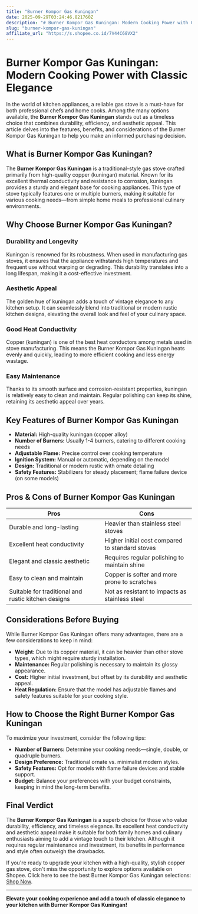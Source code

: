 ```yaml
---
title: "Burner Kompor Gas Kuningan"
date: 2025-09-29T03:24:46.821760Z
description: "# Burner Kompor Gas Kuningan: Modern Cooking Power with Classic Elegance..."
slug: "burner-kompor-gas-kuningan"
affiliate_url: "https://s.shopee.co.id/7V44C68VX2"
---
```

# Burner Kompor Gas Kuningan: Modern Cooking Power with Classic Elegance

In the world of kitchen appliances, a reliable gas stove is a must-have for both professional chefs and home cooks. Among the many options available, the **Burner Kompor Gas Kuningan** stands out as a timeless choice that combines durability, efficiency, and aesthetic appeal. This article delves into the features, benefits, and considerations of the Burner Kompor Gas Kuningan to help you make an informed purchasing decision.

## What is Burner Kompor Gas Kuningan?

The **Burner Kompor Gas Kuningan** is a traditional-style gas stove crafted primarily from high-quality copper (kuningan) material. Known for its excellent thermal conductivity and resistance to corrosion, kuningan provides a sturdy and elegant base for cooking appliances. This type of stove typically features one or multiple burners, making it suitable for various cooking needs—from simple home meals to professional culinary environments.

## Why Choose Burner Kompor Gas Kuningan?

### Durability and Longevity

Kuningan is renowned for its robustness. When used in manufacturing gas stoves, it ensures that the appliance withstands high temperatures and frequent use without warping or degrading. This durability translates into a long lifespan, making it a cost-effective investment.

### Aesthetic Appeal

The golden hue of kuningan adds a touch of vintage elegance to any kitchen setup. It can seamlessly blend into traditional or modern rustic kitchen designs, elevating the overall look and feel of your culinary space.

### Good Heat Conductivity

Copper (kuningan) is one of the best heat conductors among metals used in stove manufacturing. This means the Burner Kompor Gas Kuningan heats evenly and quickly, leading to more efficient cooking and less energy wastage.

### Easy Maintenance

Thanks to its smooth surface and corrosion-resistant properties, kuningan is relatively easy to clean and maintain. Regular polishing can keep its shine, retaining its aesthetic appeal over years.

## Key Features of Burner Kompor Gas Kuningan

- **Material:** High-quality kuningan (copper alloy)
- **Number of Burners:** Usually 1-4 burners, catering to different cooking needs
- **Adjustable Flame:** Precise control over cooking temperature
- **Ignition System:** Manual or automatic, depending on the model
- **Design:** Traditional or modern rustic with ornate detailing
- **Safety Features:** Stabilizers for steady placement; flame failure device (on some models)

## Pros & Cons of Burner Kompor Gas Kuningan

| **Pros**                                      | **Cons**                                       |
|----------------------------------------------|------------------------------------------------|
| Durable and long-lasting                   | Heavier than stainless steel stoves          |
| Excellent heat conductivity                | Higher initial cost compared to standard stoves |
| Elegant and classic aesthetic               | Requires regular polishing to maintain shine |
| Easy to clean and maintain                 | Copper is softer and more prone to scratches |
| Suitable for traditional and rustic kitchen designs | Not as resistant to impacts as stainless steel |

## Considerations Before Buying

While Burner Kompor Gas Kuningan offers many advantages, there are a few considerations to keep in mind:

- **Weight:** Due to its copper material, it can be heavier than other stove types, which might require sturdy installation.
- **Maintenance:** Regular polishing is necessary to maintain its glossy appearance.
- **Cost:** Higher initial investment, but offset by its durability and aesthetic appeal.
- **Heat Regulation:** Ensure that the model has adjustable flames and safety features suitable for your cooking style.

## How to Choose the Right Burner Kompor Gas Kuningan

To maximize your investment, consider the following tips:

- **Number of Burners:** Determine your cooking needs—single, double, or quadruple burners.
- **Design Preference:** Traditional ornate vs. minimalist modern styles.
- **Safety Features:** Opt for models with flame failure devices and stable support.
- **Budget:** Balance your preferences with your budget constraints, keeping in mind the long-term benefits.

## Final Verdict

The **Burner Kompor Gas Kuningan** is a superb choice for those who value durability, efficiency, and timeless elegance. Its excellent heat conductivity and aesthetic appeal make it suitable for both family homes and culinary enthusiasts aiming to add a vintage touch to their kitchen. Although it requires regular maintenance and investment, its benefits in performance and style often outweigh the drawbacks.

If you're ready to upgrade your kitchen with a high-quality, stylish copper gas stove, don't miss the opportunity to explore options available on Shopee. Click here to see the best Burner Kompor Gas Kuningan selections: [Shop Now](https://s.shopee.co.id/7V44C68VX2).

---

**Elevate your cooking experience and add a touch of classic elegance to your kitchen with Burner Kompor Gas Kuningan!**